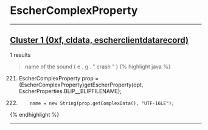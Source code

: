 # EscherComplexProperty

***

## [Cluster 1 (0xf, cldata, escherclientdatarecord)](./1)
1 results
> name of the sound ( e . g . " crash " ) 
{% highlight java %}
221. EscherComplexProperty prop = (EscherComplexProperty)getEscherProperty(opt, EscherProperties.BLIP__BLIPFILENAME);
225.         name = new String(prop.getComplexData(), "UTF-16LE");
{% endhighlight %}

***

